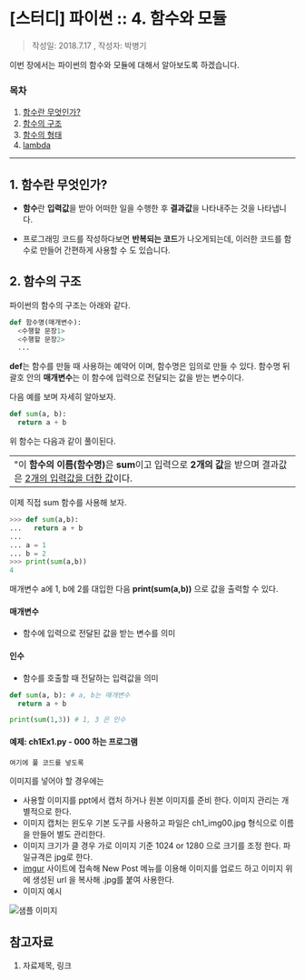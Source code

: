 # [스터디] 파이썬 :: 4. 함수와 모듈
> 작성일: 2018.7.17 , 작성자: 박병기

이번 장에서는 파이썬의 함수와 모듈에 대해서 알아보도록 하겠습니다.

### 목차
1. [함수란 무엇인가?](#m1)
2. [함수의 구조](#m2)
3. [함수의 형태](#m3)
4. [lambda](#m4)

---

<a id="m1"></a> 
## 1. 함수란 무엇인가?
- **함수**란 **입력값**을 받아 어떠한 일을 수행한 후 **결과값**을 나타내주는 것을 나타냅니다.

- 프로그래밍 코드를 작성하다보면 **반복되는 코드**가 나오게되는데, 이러한 코드를 함수로 만들어 간편하게 사용할 수 도 있습니다.

<a id="m2"></a>
## 2. 함수의 구조
파이썬의 함수의 구조는 아래와 같다.
```python
def 함수명(매개변수):
  <수행할 문장1>
  <수행할 문장2>
  ...
```
**def**는 함수를 만들 때 사용하는 예약어 이며, 함수명은 임의로 만들 수 있다. 함수명 뒤 괄호 안의 **매개변수**는 이 함수에 입력으로 전달되는 값을 받는 변수이다.

다음 예를 보며 자세히 알아보자.
```python
def sum(a, b):
  return a + b
```
위 함수는 다음과 같이 풀이된다.
<table>
<td border: 1px>
"이 <b>함수의 이름(함수명)</b>은 <b>sum</b>이고 입력으로 <B>2개의 값</b>을 받으며 결과값은 <u>2개의 입력값을 더한 값</u>이다.
</table>

이제 직접 sum 함수를 사용해 보자.

```python
>>> def sum(a,b):
...   return a + b
... 
... a = 1
... b = 2
>>> print(sum(a,b))
4
```
매개변수 a에 1, b에 2를 대입한 다음 **print(sum(a,b))** 으로 값을 출력할 수 있다.

#### 매개변수
- 함수에 입력으로 전달된 값을 받는 변수를 의미
#### 인수
- 함수를 호출할 때 전달하는 입력값을 의미
```python
def sum(a, b): # a, b는 매개변수
  return a + b

print(sum(1,3)) # 1, 3 은 인수
```



#### 예제: ch1Ex1.py - 000 하는 프로그램
```puthon
여기에 풀 코드를 넣도록
```

이미지를 넣어야 할 경우에는 
- 사용할 이미지를 ppt에서 캡처 하거나 원본 이미지를 준비 한다. 이미지 관리는 개별적으로 한다.
- 이미지 캡처는 윈도우 기본 도구를 사용하고 파일은 ch1_img00.jpg 형식으로 이름을 만들어 별도 관리한다.
- 이미지 크기가 클 경우 가로 이미지 기준 1024 or 1280 으로 크기를 조정 한다. 파일규격은 jpg로 한다.
- [imgur](http://www.imgur.com) 사이트에 접속해 New Post 메뉴를 이용해 이미지를 업로드 하고 이미지 위에 생성된 url 을 복사해 .jpg를 붙여 사용한다.
- 이미지 예시

![샘플 이미지](http://imgur.com/ORf54d5.jpg")

<a id="m4"></a>
## 참고자료
1. 자료제목, 링크
